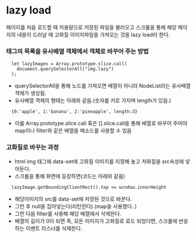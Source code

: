 # lazy load

페이지를 처음 로드할 때 저용량으로 저장된 파일을 불러오고 스크롤을 통해 해당 페이지의 내용이 드러날 때 고화질 이미지파일을 가져오는 것을 lazy load라 한다.

### 태그의 목록을 유사배열 객체에서 객체로 바꾸어 주는 방법

```
  let lazyImages = Array.prototype.slice.call(
    document.querySelectorAll("img.lazy")
  );
```

- querySelectorAll을 통해 노드를 가져오면 배열이 아니라 NodeList라는 유사배열 객체가 생성됨.
- 유사배열 객체의 형태는 아래와 같음.(숫자를 키로 가지며 length가 있음.)

```
  {0:'apple', 1:'banana', 2:'pineapple', length:3}
```

- 이를 Array.prototype.slice.call 혹은 [].slice.call을 통해 배열로 바꾸어 주어야 map이나 filter와 같은 배열을 메소드를 사용할 수 있음

### 고화질로 바꾸는 과정

- html img 태그에 data-set에 고화질 이미지를 지정해 놓고 저화질을 src속성에 넣어둔다.
- 스크롤을 통해 화면에 등장하면(코드는 아래와 같음)

```
  lazyImage.getBoundingClientRect().top <= window.innerHeight
```

- 해당이미지의 src를 data-set에 저장된 것으로 바꾼다.
- 그런 후 null을 집어넣는다(리턴한다).(map을 사용했다..)
- 그런 다음 filter를 사용해 해당 배열에서 삭제한다.
- 배열의 길이가 0이 되면 즉, 모든 이미지가 고화질로 로드 되었다면, 스크롤에 반응하는 이벤트 리스너를 삭제한다.
